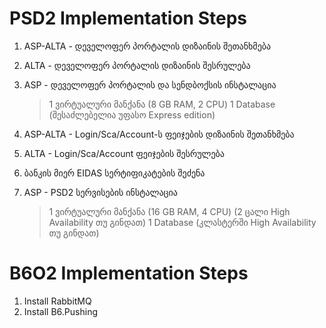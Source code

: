 # PSD2 Implementation Steps

1. ASP-ALTA - დეველოფერ პორტალის დიზაინის შეთანხმება 

1. ALTA - დეველოფერ პორტალის დიზაინის შესრულება

1. ASP - დეველოფერ პორტალის და სენდბოქსის ინსტალაცია

    > 1 ვირტუალური მანქანა (8 GB RAM, 2 CPU)
    > 1 Database (შესაძლებელია უფასო Express edition)

1. ASP-ALTA - Login/Sca/Account-ს ფეიჯების დიზაინის შეთანხმება 

1. ALTA - Login/Sca/Account ფეიჯების შესრულება

1. ბანკის მიერ EIDAS სერტიფიკატების შეძენა

1. ASP - PSD2 სერვისების ინსტალაცია

    > 1 ვირტუალური მანქანა (16 GB RAM, 4 CPU) (2 ცალი High Availability თუ გინდათ)
    > 1 Database (კლასტერში High Availability თუ გინდათ)


# B6O2 Implementation Steps

1. Install RabbitMQ
1. Install B6.Pushing

